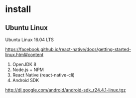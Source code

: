 # install


## Ubuntu Linux

Ubuntu Linux 16.04 LTS

https://facebook.github.io/react-native/docs/getting-started-linux.html#content

1. OpenJDK 8
2. Node.js + NPM
2. React Native (react-native-cli)
3. Android SDK

http://dl.google.com/android/android-sdk_r24.4.1-linux.tgz 



